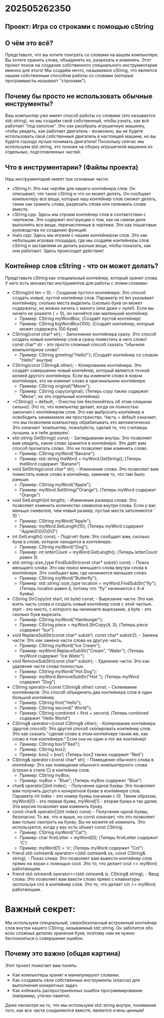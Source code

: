 # 202505262350

## Проект: Игра со строками с помощью cString

## О чём это всё?

Представьте, что вы хотите поиграть со словами на вашем компьютере. Вы хотите хранить слова, объединять их, разрезать и изменять. Этот проект похож на создание собственного специального инструментария именно для этого! Мы создаём нечто, называемое cString, что является нашим собственным способом работы со словами (которые программисты называют "строками").

## Почему бы просто не использовать обычные инструменты?

Ваш компьютер уже имеет способ работы со словами (это называется std::string), но мы создаём свой собственный, чтобы узнать, как всё работает "под капотом". Это как разобрать игрушечную машинку, чтобы увидеть, как работает двигатель - возможно, вы не будете использовать свой собственный двигатель в настоящей машине, но вы будете гораздо лучше понимать двигатели! Поскольку сейчас мы используем std::string, это похоже на сборку игрушечной машинки из отдельных, подготовленных частей.

## Что в инструментарии? (Файлы проекта)

Наш инструментарий имеет три основные части:

- cString.h: Это как чертёж для нашего контейнера слов. Он описывает, что такое cString и что он может делать. Он сообщает компьютеру все вещи, которые наш контейнер слов сможет делать, такие как хранить слова, разрезать слова или склеивать слова вместе.
- cString.cpp: Здесь мы строим контейнер слов в соответствии с чертежом. Это содержит инструкции о том, как на самом деле выполнять все вещи, перечисленные в чертеже. Это как пошаговые руководства по созданию функций.
- main.cpp: Здесь мы играем с нашим контейнером слов. Это как небольшая игровая площадка, где мы создаём контейнеры слов cString и заставляем их делать разные вещи, чтобы показать, как они работают. Здесь происходит действие!

## Контейнер слов cString - что он может делать?

Представьте cString как специальный контейнер, который хранит слова. У него есть множество инструментов для работы с этими словами:

- CString(int len = 0); - Создание пустого контейнера: Это способ создать новый, пустой контейнер слов. Параметр int len указывает контейнеру, сколько места выделить (сколько букв он может содержать), но можно начать с малого (или даже с нуля!). Если вы ничего не укажете $(=0)$, он начнётся как маленький контейнер.
  - Пример: CString myWordBox; (Создаёт пустой контейнер)
  - Пример: CString bigWordBox(100); (Создаёт контейнер, который может содержать 100 букв)
- CString(const char* str); - Заполнение контейнера сразу: Это способ создать новый контейнер слов и сразу поместить в него слово! const char* str - это просто сложный способ сказать "обычное компьютерное слово".
  - Пример: CString greeting("Hello!"); (Создаёт контейнер со словом "Hello!" внутри)
- CString(const CString& other); - Копирование контейнера: Это создаёт совершенно новый контейнер, который является точной копией другого контейнера. Если вы измените слово в новом контейнере, это не изменит слово в оригинальном контейнере.
  - Пример: CString original("Meow");
  - Пример: CString copy(original); (Теперь copy также содержит "Meow", но это отдельный контейнер)
- ~CString() = default; - Очистка (не беспокойтесь об этом слишком сильно): Это то, что компьютер делает, когда он полностью закончил с контейнером слов. Это как выбросить контейнер и освободить занимаемое им пространство. Часть = default означает, что мы позволяем компьютеру обрабатывать это автоматически. Это означает 'компьютер, пожалуйста, сделай то, что считаешь лучшим, и я тебе доверяю'.
- std::string GetString() const; - Заглядывание внутрь: Это позволяет вам увидеть, какое слово хранится в контейнере. Это даёт вам способ прочитать слово. Это не позволяет вам изменить слово.
  - Пример: CString myWord("Banana");
  - Пример: std::string theWord = myWord.GetString(); (Теперь theWord содержит "Banana")
- void SetString(const char* str); - Изменение слова: Это позволяет вам поместить новое слово в контейнер, заменив то, что там было раньше.
  - Пример: CString myWord("Apple");
  - Пример: myWord.SetString("Orange"); (Теперь myWord содержит "Orange")
- void SetLength(int length); - Изменение размера слова: Это позволяет изменить количество символов внутри слова. Если у вас меньше символов, чем новый размер, пустые места заполняются ' 10 '.
  - Пример: CString myWord("Apple");
  - Пример: myWord.SetLength(10); (Теперь myWord содержит "Apple\0\0\0\0\0")
- int GetLength() const; - Подсчёт букв: Это сообщает вам, сколько букв в слове, которое находится в контейнере.
  - Пример: CString myWord("Dog");
  - Пример: int letterCount = myWord.GetLength(); (Теперь letterCount равен 3)
- std::string::size_type FindSubStr(const char* substr) const; - Поиск меньшего слова: Это как поиск меньшего слова внутри слова в контейнере. Это сообщает вам, где начинается меньшее слово.
  - Пример: CString myWord("Butterfly");
  - Пример: std::string::size_type location = myWord.FindSubStr("fly"); (Теперь location равен 4, потому что "fly" начинается с 4-й буквы)
- CString StrCopy(int start, int byte) const; - Вырезание части: Это как взять часть слова и создать новый контейнер слов с этой частью. start - это место, с которого вы начинаете вырезание, а byte - это сколько букв вырезать.
  - Пример: CString myWord("Hamburger");
  - Пример: CString piece = myWord.StrCopy(4, 3); (Теперь piece содержит "bur")
- void ReplaceSubStr(const char* substr1, const char* substr2); - Замена части: Это как замена части слова на другую часть.
  - Пример: CString myWord("Ice Cream");
  - Пример: myWord.ReplaceSubStr("Cream", "Water"); (Теперь myWord содержит "Ice Water")
- void RemoveSubStr(const char* substr); - Удаление части: Это как удаление части слова полностью.
  - Пример: CString myWord("Hot Dog");
  - Пример: myWord.RemoveSubStr("Hot "); (Теперь myWord содержит "Dog")
- CString operator+(const CString& other) const; - Склеивание контейнеров: Это способ объединить два контейнера слов в один большой контейнер.
  - Пример: CString first("Hello");
  - Пример: CString second(" World");
  - Пример: CString combined = first + second; (Теперь combined содержит "Hello World")
- CString& operator=(const CString& other); - Копирование контейнера (другой способ): Это другой способ скопировать контейнер слов. Это как сказать "сделай слово в этом контейнере таким же, как слово в том контейнере." Если они не один и тот же контейнер!
  - Пример: CString box1("Red");
  - Пример: CString box2;
  - Пример: box2 = box1; (Теперь box2 также содержит "Red")
- CString& operator=(const char* str); - Помещение обычного слова в контейнер: Это как помещение обычного компьютерного слова (строки в стиле C) в контейнер слов.
  - Пример: CString myBox;
  - Пример: myBox = "Blue"; (Теперь myBox содержит "Blue")
- char& operator[](int index); - Получение одной буквы: Это позволяет вам получить доступ к конкретной букве в контейнере слов. Параметр int index - это номер буквы (начиная с 0). Таким образом, myWord[0] - это первая буква, myWord[1] - вторая буква и так далее. Эта версия позволяет вам изменить букву.
- const char& operator[](int index) const; - Получение одной буквы, безопасно: То же, что и выше, но const означает, что это позволяет вам только смотреть на букву. Вы не можете её изменить. Это используется, когда у вас есть объект const CString.
  - Пример: CString myWord("Cat");
  - Пример: char firstLetter = myWord[0]; (Теперь firstLetter содержит 'C')
  - Пример: myWord[1] = 'o'; (Теперь myWord содержит "Cot")
- friend std::ostream& operator<<(std::ostream& os, const CString& string); - Показ слова: Это позволяет вам вывести контейнер слов прямо на экран с помощью cout. Это то, что делает cout << myWord; работающим.
- friend std::istream& operator>>(std::istream& is, CString& string); - Ввод слова: Это позволяет вам ввести слово прямо с клавиатуры (используя cin) в контейнер слов. Это то, что делает cin >> myWord; работающим.

# Важный секрет:

Мы используем специальный, сверхбезопасный встроенный контейнер слов внутри нашего CString, называемый std::string. Он заботится обо всех сложных деталях хранения букв, поэтому нам не нужно беспокоиться о совершении ошибок.

## Почему это важно (общая картина)

Этот проект помогает вам понять:

- Как компьютеры хранят и манипулируют словами.
- Как создавать свои собственные инструменты (классы) для выполнения конкретных задач.
- Как избежать распространённых ошибок программирования (например, утечек памяти).

Даже несмотря на то, что мы используем std::string внутри, понимание того, как все части соединяются вместе, является очень ценным!
